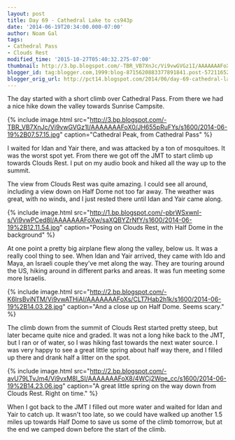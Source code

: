 ```yaml
---
layout: post
title: Day 69 - Cathedral Lake to cs943p
date: '2014-06-19T20:34:00.000-07:00'
author: Noam Gal
tags:
- Cathedral Pass
- Clouds Rest
modified_time: '2015-10-27T05:40:32.275-07:00'
thumbnail: http://3.bp.blogspot.com/-TBR_VB7XnJc/Vi9vwGVGz1I/AAAAAAAFoX0/JH655pRuFYs/s72-c/2014-06-19%2B07.57.15.jpg
blogger_id: tag:blogger.com,1999:blog-8715620883377891841.post-5721165242100206018
blogger_orig_url: http://pct14.blogspot.com/2014/06/day-69-cathedral-lake-to-cs943o.html
---
```

The day started with a short climb over Cathedral Pass. From there we had a nice hike down the valley towards Sunrise Campsite.

{% include image.html src="http://3.bp.blogspot.com/-TBR_VB7XnJc/Vi9vwGVGz1I/AAAAAAAFoX0/JH655pRuFYs/s1600/2014-06-19%2B07.57.15.jpg" caption="Cathedral Peak, from Cathedral Pass" %}

I waited for Idan and Yair there, and was attacked by a ton of mosquitoes. It was the worst spot yet. From there we got off the JMT to start climb up towards Clouds Rest. I put on my audio book and hiked all the way up to the summit.

The view from Clouds Rest was quite amazing. I could see all around, including a view down on Half Dome not too far away. The weather was great, with no winds, and I just rested there until Idan and Yair came along.

{% include image.html src="http://1.bp.blogspot.com/-pbrWSxwnI-s/Vi9vwPCed8I/AAAAAAAFoXw/saXQBYZrNfY/s1600/2014-06-19%2B12.11.54.jpg" caption="Posing on Clouds Rest, with Half Dome in the background" %}

At one point a pretty big airplane flew along the valley, below us. It was a really cool thing to see. When Idan and Yair arrived, they came with Ido and Maya, an Israeli couple they've met along the way. They are touring around the US, hiking around in different parks and areas. It was fun meeting some more Israelis.

{% include image.html src="http://2.bp.blogspot.com/-K6lrsBviNTM/Vi9vwATHiAI/AAAAAAAFoXs/CLT7Hab2h1k/s1600/2014-06-19%2B14.03.28.jpg" caption="And a close up on Half Dome. Seems scary." %}

The climb down from the summit of Clouds Rest started pretty steep, but later became quite nice and graded. It was not a long hike back to the JMT, but I ran or of water, so I was hiking fast towards the next water source. I was very happy to see a great little spring about half way there, and I filled up there and drank half a litter on the spot.

{% include image.html src="http://2.bp.blogspot.com/-avU79LTvJm4/Vi9vxM8l_SI/AAAAAAAFoX8/4WCj2Wqe_cc/s1600/2014-06-19%2B14.23.06.jpg" caption="A great little spring on the way down from Clouds Rest. Right on time." %}

When I got back to the JMT I filled out more water and waited for Idan and Yair to catch up. It wasn't too late, so we could have walked up another 1.5 miles up towards Half Dome to save us some of the climb tomorrow, but at the end we camped down before the start of the climb.
